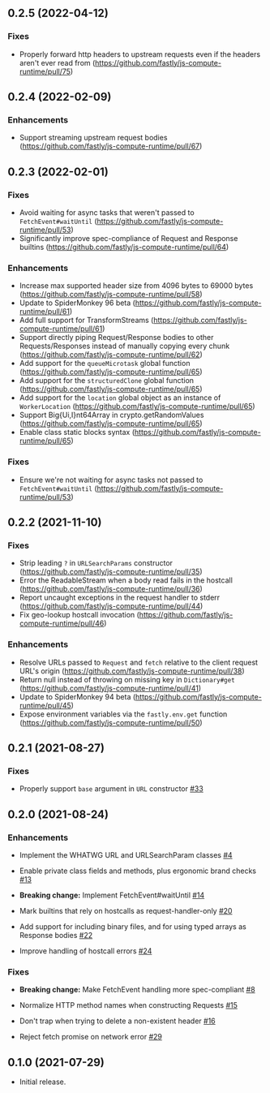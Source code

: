 ## 0.2.5 (2022-04-12)

### Fixes

* Properly forward http headers to upstream requests even if the headers aren't ever read from (https://github.com/fastly/js-compute-runtime/pull/75)

## 0.2.4 (2022-02-09)

### Enhancements

* Support streaming upstream request bodies (https://github.com/fastly/js-compute-runtime/pull/67)

## 0.2.3 (2022-02-01)

### Fixes

* Avoid waiting for async tasks that weren't passed to `FetchEvent#waitUntil` (https://github.com/fastly/js-compute-runtime/pull/53)
* Significantly improve spec-compliance of Request and Response builtins (https://github.com/fastly/js-compute-runtime/pull/64)
### Enhancements

* Increase max supported header size from 4096 bytes to 69000 bytes (https://github.com/fastly/js-compute-runtime/pull/58)
* Update to SpiderMonkey 96 beta (https://github.com/fastly/js-compute-runtime/pull/61)
* Add full support for TransformStreams (https://github.com/fastly/js-compute-runtime/pull/61)
* Support directly piping Request/Response bodies to other Requests/Responses instead of manually copying every chunk (https://github.com/fastly/js-compute-runtime/pull/62)
* Add support for the `queueMicrotask` global function (https://github.com/fastly/js-compute-runtime/pull/65)
* Add support for the `structuredClone` global function (https://github.com/fastly/js-compute-runtime/pull/65)
* Add support for the `location` global object as an instance of `WorkerLocation` (https://github.com/fastly/js-compute-runtime/pull/65)
* Support Big{Ui,I}nt64Array in crypto.getRandomValues (https://github.com/fastly/js-compute-runtime/pull/65)
* Enable class static blocks syntax (https://github.com/fastly/js-compute-runtime/pull/65)

### Fixes

* Ensure we're not waiting for async tasks not passed to `FetchEvent#waitUntil` (https://github.com/fastly/js-compute-runtime/pull/53)

## 0.2.2 (2021-11-10)

### Fixes

* Strip leading `?` in `URLSearchParams` constructor (https://github.com/fastly/js-compute-runtime/pull/35)
* Error the ReadableStream when a body read fails in the hostcall (https://github.com/fastly/js-compute-runtime/pull/36)
* Report uncaught exceptions in the request handler to stderr (https://github.com/fastly/js-compute-runtime/pull/44)
* Fix geo-lookup hostcall invocation (https://github.com/fastly/js-compute-runtime/pull/46)

### Enhancements

* Resolve URLs passed to `Request` and `fetch` relative to the client request URL's origin (https://github.com/fastly/js-compute-runtime/pull/38)
* Return null instead of throwing on missing key in `Dictionary#get` (https://github.com/fastly/js-compute-runtime/pull/41)
* Update to SpiderMonkey 94 beta (https://github.com/fastly/js-compute-runtime/pull/45)
* Expose environment variables via the `fastly.env.get` function (https://github.com/fastly/js-compute-runtime/pull/50)

## 0.2.1 (2021-08-27)

### Fixes

- Properly support `base` argument in `URL` constructor
  [#33](https://github.com/fastly/js-compute-runtime/pull/33)

## 0.2.0 (2021-08-24)

### Enhancements

- Implement the WHATWG URL and URLSearchParam classes
  [#4](https://github.com/fastly/js-compute-runtime/pull/4)

- Enable private class fields and methods, plus ergonomic brand checks
  [#13](https://github.com/fastly/js-compute-runtime/pull/13)

- **Breaking change:** Implement FetchEvent#waitUntil
  [#14](https://github.com/fastly/js-compute-runtime/pull/14)

- Mark builtins that rely on hostcalls as request-handler-only
  [#20](https://github.com/fastly/js-compute-runtime/pull/20)

- Add support for including binary files, and for using typed arrays as Response bodies
  [#22](https://github.com/fastly/js-compute-runtime/pull/22)

- Improve handling of hostcall errors
  [#24](https://github.com/fastly/js-compute-runtime/pull/24)

### Fixes

- **Breaking change:** Make FetchEvent handling more spec-compliant
  [#8](https://github.com/fastly/js-compute-runtime/pull/8)

- Normalize HTTP method names when constructing Requests
  [#15](https://github.com/fastly/js-compute-runtime/pull/15)

- Don't trap when trying to delete a non-existent header
  [#16](https://github.com/fastly/js-compute-runtime/pull/16)

- Reject fetch promise on network error
  [#29](https://github.com/fastly/js-compute-runtime/pull/29)

## 0.1.0 (2021-07-29)

- Initial release.
